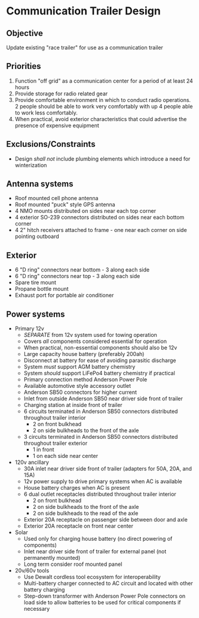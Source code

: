# Communication Trailer Design

## Objective

Update existing "race trailer" for use as a communication trailer

## Priorities

1. Function "off grid" as a communication center for a period of at least 24 hours
1. Provide storage for radio related gear
1. Provide comfortable environment in which to conduct radio operations. 2 people should be able to work very comfortably with up 4 people able to work less comfortably.
1. When practical, avoid exterior characteristics that could advertise the presence of expensive equipment

## Exclusions/Constraints

- Design *shall not* include plumbing elements which introduce a need for winterization

## Antenna systems

- Roof mounted cell phone antenna
- Roof mounted "puck" style GPS antenna
- 4 NMO mounts distributed on sides near each top corner
- 4 exterior SO-239 connectors distributed on sides near each bottom corner
- 4 2" hitch receivers attached to frame - one near each corner on side pointing outboard

## Exterior

- 6 "D ring" connectors near bottom - 3 along each side
- 6 "D ring" connectors near top - 3 along each side
- Spare tire mount
- Propane bottle mount
- Exhaust port for portable air conditioner

## Power systems

- Primary 12v
  - *SEPARATE* from 12v system used for towing operation
  - Covers *all* components considered essential for operation
  - When practical, non-essential components should also be 12v
  - Large capacity house battery (preferably 200ah)
  - Disconnect at battery for ease of avoiding parasitic discharge
  - System *must* support AGM battery chemistry
  - System *should* support LiFePo4 battery chemistry if practical
  - Primary connection method Anderson Power Pole
  - Available automotive style accessory outlet
  - Anderson SB50 connectors for higher current
  - Inlet from outside Anderson SB50 near driver side front of trailer
  - Charging station at inside front of trailer
  - 6 circuits terminated in Anderson SB50 connectors distributed throughout trailer interior
    - 2 on front bulkhead
    - 2 on side bulkheads to the front of the axle
  - 3 circuits terminated in Anderson SB50 connectors distributed throughout trailer exterior
    - 1 in front
    - 1 on each side near center
- 120v ancillary
  - 30A inlet near driver side front of trailer (adapters for 50A, 20A, and 15A)
  - 12v power supply to drive primary systems when AC is available
  - House battery charges when AC is present
  - 6 dual outlet receptacles distributed throughout trailer interior
    - 2 on front bulkhead
    - 2 on side bulkheads to the front of the axle
    - 2 on side bulkheads to the read of the axle
  - Exterior 20A receptacle on passenger side between door and axle
  - Exterior 20A receptacle on front near center
- Solar
  - Used only for charging house battery (no direct powering of components)
  - Inlet near driver side front of trailer for external panel (not permanently mounted)
  - Long term consider roof mounted panel
- 20v/60v tools
  - Use Dewalt cordless tool ecosystem for interoperability
  - Multi-battery charger connected to AC circuit and located with other battery charging
  - Step-down transformer with Anderson Power Pole connectors on load side to allow batteries to be used for critical components if necessary
